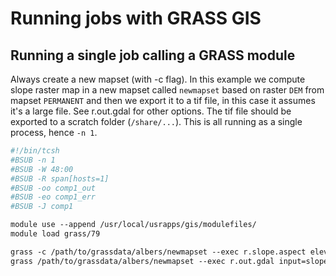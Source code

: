 # Running jobs with GRASS GIS
## Running a single job calling a GRASS module
Always create a new mapset (with -c flag). In this example we compute slope raster map in a new mapset called `newmapset` based on raster `DEM` from mapset `PERMANENT` and then we export it to a tif file, in this case it assumes it's a large file. See r.out.gdal for other options. The tif file should be exported to a scratch folder (`/share/...`). This is all running as a single process, hence `-n 1`.

```tcsh
#!/bin/tcsh 
#BSUB -n 1
#BSUB -W 48:00
#BSUB -R span[hosts=1]
#BSUB -oo comp1_out
#BSUB -eo comp1_err
#BSUB -J comp1

module use --append /usr/local/usrapps/gis/modulefiles/
module load grass/79

grass -c /path/to/grassdata/albers/newmapset --exec r.slope.aspect elevation=DEM@PERMANENT slope=slope
grass /path/to/grassdata/albers/newmapset --exec r.out.gdal input=slope output=/share/path/to/slope.tif type=Float32 createopt="COMPRESS=LZW,PREDICTOR=3,BIGTIFF=YES"

```
